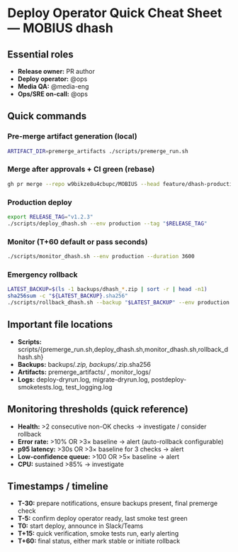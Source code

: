 # Deploy Operator Quick Cheat Sheet — MOBIUS dhash

## Essential roles
- **Release owner:** PR author
- **Deploy operator:** @ops
- **Media QA:** @media-eng
- **Ops/SRE on-call:** @ops

## Quick commands

### Pre-merge artifact generation (local)
```bash
ARTIFACT_DIR=premerge_artifacts ./scripts/premerge_run.sh
```

### Merge after approvals + CI green (rebase)
```bash
gh pr merge --repo w9bikze8u4cbupc/MOBIUS --head feature/dhash-production-ready --merge-method rebase --delete-branch
```

### Production deploy
```bash
export RELEASE_TAG="v1.2.3"
./scripts/deploy_dhash.sh --env production --tag "$RELEASE_TAG"
```

### Monitor (T+60 default or pass seconds)
```bash
./scripts/monitor_dhash.sh --env production --duration 3600
```

### Emergency rollback
```bash
LATEST_BACKUP=$(ls -1 backups/dhash_*.zip | sort -r | head -n1)
sha256sum -c "${LATEST_BACKUP}.sha256"
./scripts/rollback_dhash.sh --backup "$LATEST_BACKUP" --env production
```

## Important file locations
- **Scripts:** scripts/{premerge_run.sh,deploy_dhash.sh,monitor_dhash.sh,rollback_dhash.sh}
- **Backups:** backups/*.zip, backups/*.zip.sha256
- **Artifacts:** premerge_artifacts/ , monitor_logs/
- **Logs:** deploy-dryrun.log, migrate-dryrun.log, postdeploy-smoketests.log, test_logging.log

## Monitoring thresholds (quick reference)
- **Health:** >2 consecutive non-OK checks → investigate / consider rollback
- **Error rate:** >10% OR >3× baseline → alert (auto-rollback configurable)
- **p95 latency:** >30s OR >3× baseline for 3 checks → alert
- **Low-confidence queue:** >100 OR >5× baseline → alert
- **CPU:** sustained >85% → investigate

## Timestamps / timeline
- **T-30:** prepare notifications, ensure backups present, final premerge check
- **T-5:** confirm deploy operator ready, last smoke test green
- **T0:** start deploy, announce in Slack/Teams
- **T+15:** quick verification, smoke tests run, early alerting
- **T+60:** final status, either mark stable or initiate rollback